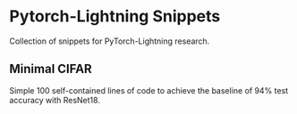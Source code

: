 # Pytorch-Lightning Snippets
Collection of snippets for PyTorch-Lightning research. 

## Minimal CIFAR
Simple 100 self-contained lines of code to achieve the baseline of 94% test accuracy with ResNet18.  
